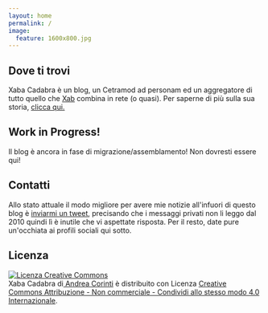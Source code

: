```yaml
---
layout: home
permalink: /
image:
  feature: 1600x800.jpg
---
```


<div class="tiles">

<div class="tile">
  <h2 class="post-title"> <i class="fa fa-home"></i> Dove ti trovi</h2>
  <p class="post-excerpt">Xaba Cadabra è un blog, un Cetramod ad personam ed un aggregatore di tutto quello che <a href="/about/">Xab</a> combina in rete (o quasi). Per saperne di più sulla sua storia, <a href="/blog/story/">clicca qui.</a></p> 
</div><!-- /.tile -->

<div class="tile">
  <h2 class="post-title"><i class="fa fa-exclamation-triangle"></i> Work in Progress!</h2>
  <p class="post-excerpt">Il blog è ancora in fase di migrazione/assemblamento! Non dovresti essere qui!</p>
</div><!-- /.tile -->

<div class="tile">
  <h2 class="post-title"><i class="fa fa-phone-square"></i> Contatti</h2>
  <p class="post-excerpt">Allo stato attuale il modo migliore per avere mie notizie all'infuori di questo blog è <a href="https://twitter.com/Xabaras89">inviarmi un tweet</a>, precisando che i messaggi privati non li leggo dal 2010 quindi lì è inutile che vi aspettate risposta. Per il resto, date pure un'occhiata ai profili sociali qui sotto.</p>
</div><!-- /.tile -->

<div class="tile">
  <h2 class="post-title"><i class="fa fa-creative-commons"></i> Licenza</h2>
  <p class="post-excerpt"><a rel="license" href="http://creativecommons.org/licenses/by-nc-sa/4.0/"><img alt="Licenza Creative Commons" style="border-width:0" src="https://i.creativecommons.org/l/by-nc-sa/4.0/80x15.png" align="center"/></a><br /><span xmlns:dct="http://purl.org/dc/terms/" property="dct:title">Xaba Cadabra</span> di<a xmlns:cc="http://creativecommons.org/ns#" href="http://xabacadabra.github.io/" property="cc:attributionName" rel="cc:attributionURL"> Andrea Corinti</a> è distribuito con Licenza <a rel="license" href="http://creativecommons.org/licenses/by-nc-sa/4.0/">Creative Commons Attribuzione - Non commerciale - Condividi allo stesso modo 4.0 Internazionale</a>.</p>
</div><!-- /.tile -->

</div><!-- /.tiles -->
